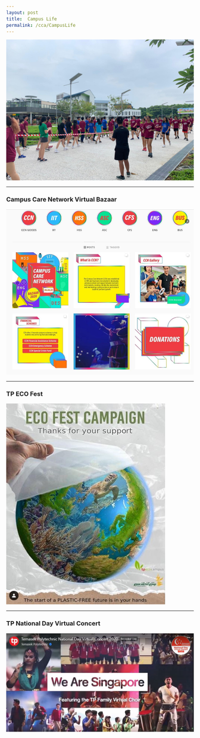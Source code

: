 ```yaml
---
layout: post
title:  Campus Life
permalink: /cca/CampusLife
---
```

![Campus Life](/images/CSC_1.jpeg "Be Caring")

----
### Campus Care Network Virtual Bazaar ###
[![CCN](/images/Involved/CCN1.JPG)](https://www.instagram.com/e_ccnday/)

---
### TP ECO Fest ###
[![CCN](/images/Caring/EcoFest.JPG)](https://www.instagram.com/tpgig/)

---
### TP National Day Virtual Concert ###
[![NDC](/images/Entertained/NDC6.JPG)](/pages/be-entertained/)
